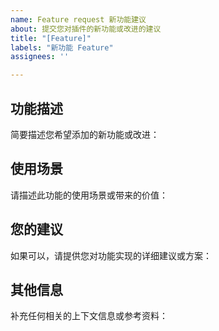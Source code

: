 ```yaml
---
name: Feature request 新功能建议
about: 提交您对插件的新功能或改进的建议
title: "[Feature]"
labels: "新功能 Feature"
assignees: ''

---
```


## 功能描述  
简要描述您希望添加的新功能或改进：

## 使用场景  
请描述此功能的使用场景或带来的价值：

## 您的建议  
如果可以，请提供您对功能实现的详细建议或方案：

## 其他信息  
补充任何相关的上下文信息或参考资料：  
